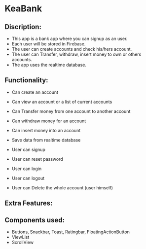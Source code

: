 # KeaBank

## Discription:
- This app is a bank app where you can signup as an user.
- Each user will be stored in Firebase.
- The user can create accounts and check his/hers account.
- The user can Transfer, withdraw, insert money to own or others accounts.
- The app uses the realtime database.

## Functionality:
- Can create an account
- Can view an account or a list of current accounts
- Can Transfer money from one account to another account
- Can withdraw money for an account
- Can insert money into an account
- Save data from realtime database

- User can signup
- User can reset password
- User can login
- User can logout
- User can Delete the whole account (user himself)

## Extra Features:

## Components used:
- Buttons, Snackbar, Toast, Ratingbar, FloatingActionButton
- ViewList
- ScrollView
